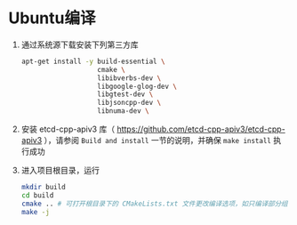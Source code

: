 # Ubuntu编译

1. 通过系统源下载安装下列第三方库
   ```bash
   apt-get install -y build-essential \
                      cmake \
                      libibverbs-dev \
                      libgoogle-glog-dev \
                      libgtest-dev \
                      libjsoncpp-dev \
                      libnuma-dev \
   ```

2. 安装 etcd-cpp-apiv3 库（ https://github.com/etcd-cpp-apiv3/etcd-cpp-apiv3 ），请参阅 `Build and install` 一节的说明，并确保 `make install` 执行成功

3. 进入项目根目录，运行
   ```bash
   mkdir build
   cd build
   cmake .. # 可打开根目录下的 CMakeLists.txt 文件更改编译选项，如只编译部分组件
   make -j
   ```
